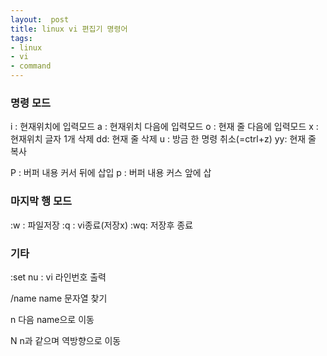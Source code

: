```yaml
---
layout:  post
title: linux vi 편집기 명령어
tags:
- linux
- vi
- command
---
```


### 명령 모드

i : 현재위치에 입력모드
a : 현재위치 다음에 입력모드
o : 현재 줄 다음에 입력모드
x : 현재위치 글자 1개 삭제
dd: 현재 줄 삭제
u : 방금 한 명령 취소(=ctrl+z)
yy: 현재 줄 복사

P : 버퍼 내용 커서 뒤에 삽입
p : 버퍼 내용 커스 앞에 삽

### 마지막 행 모드
:w : 파일저장
:q : vi종료(저장x)
:wq: 저장후 종료


### 기타
:set nu : vi 라인번호 출력

/name
name 문자열 찾기

n
다음 name으로 이동

N
n과 같으며 역방향으로 이동
